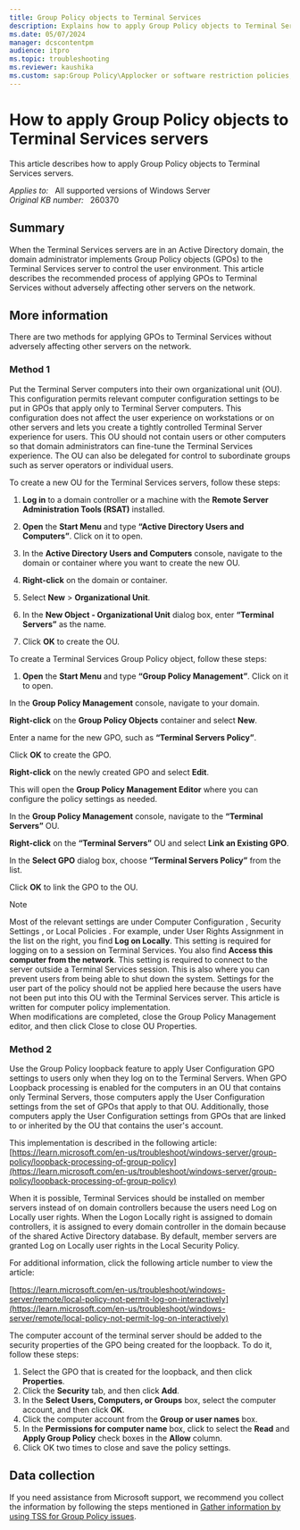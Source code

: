 ```yaml
---
title: Group Policy objects to Terminal Services
description: Explains how to apply Group Policy objects to Terminal Services servers without adversely affecting other servers on the network.
ms.date: 05/07/2024
manager: dcscontentpm
audience: itpro
ms.topic: troubleshooting
ms.reviewer: kaushika
ms.custom: sap:Group Policy\Applocker or software restriction policies, csstroubleshoot
---
```

# How to apply Group Policy objects to Terminal Services servers

This article describes how to apply Group Policy objects to Terminal Services servers.

_Applies to:_ &nbsp; All supported versions of Windows Server  
_Original KB number:_ &nbsp; 260370

## Summary

When the Terminal Services servers are in an Active Directory domain, the domain administrator implements Group Policy objects (GPOs) to the Terminal Services server to control the user environment. This article describes the recommended process of applying GPOs to Terminal Services without adversely affecting other servers on the network.

## More information

There are two methods for applying GPOs to Terminal Services without adversely affecting other servers on the network.

### Method 1

Put the Terminal Server computers into their own organizational unit (OU). This configuration permits relevant computer configuration settings to be put in GPOs that apply only to Terminal Server computers. This configuration does not affect the user experience on workstations or on other servers and lets you create a tightly controlled Terminal Server experience for users. This OU should not contain users or other computers so that domain administrators can fine-tune the Terminal Services experience. The OU can also be delegated for control to subordinate groups such as server operators or individual users.

To create a new OU for the Terminal Services servers, follow these steps:

1. __Log in__ to a domain controller or a machine with the __Remote Server Administration Tools (RSAT)__ installed.

1. __Open__ the __Start Menu__ and type __“Active Directory Users and Computers”__. Click on it to open.

1. In the __Active Directory Users and Computers__ console, navigate to the domain or container where you want to create the new OU.

1. __Right-click__ on the domain or container.

1. Select __New__ > __Organizational Unit__.

1. In the __New Object - Organizational Unit__ dialog box, enter __“Terminal Servers”__ as the name.

1. Click __OK__ to create the OU.  

To create a Terminal Services Group Policy object, follow these steps:

1. __Open__ the __Start Menu__ and type __“Group Policy Management”__. Click on it to open.

In the __Group Policy Management__ console, navigate to your domain.

__Right-click__ on the __Group Policy Objects__ container and select __New__.

Enter a name for the new GPO, such as __“Terminal Servers Policy”__.

Click __OK__ to create the GPO.

__Right-click__ on the newly created GPO and select __Edit__.

This will open the __Group Policy Management Editor__ where you can configure the policy settings as needed.

In the __Group Policy Management__ console, navigate to the __“Terminal Servers”__ OU.

__Right-click__ on the __“Terminal Servers”__ OU and select __Link an Existing GPO__.

In the __Select GPO__ dialog box, choose __“Terminal Servers Policy”__ from the list.

Click __OK__ to link the GPO to the OU.

> [!NOTE]
> Most of the relevant settings are under Computer Configuration , Security Settings , or Local Policies . For example, under User Rights Assignment in the list on the right, you find **Log on Locally**. This setting is required for logging on to a session on Terminal Services. You also find **Access this computer from the network**. This setting is required to connect to the server outside a Terminal Services session. This is also where you can prevent users from being able to shut down the system. Settings for the user part of the policy should not be applied here because the users have not been put into this OU with the Terminal Services server. This article is written for computer policy implementation.  
When modifications are completed, close the Group Policy Management editor, and then click Close to close OU Properties.

### Method 2

Use the Group Policy loopback feature to apply User Configuration GPO settings to users only when they log on to the Terminal Servers. When GPO Loopback processing is enabled for the computers in an OU that contains only Terminal Servers, those computers apply the User Configuration settings from the set of GPOs that apply to that OU. Additionally, those computers apply the User Configuration settings from GPOs that are linked to or inherited by the OU that contains the user's account.

This implementation is described in the following article:  
[https://learn.microsoft.com/en-us/troubleshoot/windows-server/group-policy/loopback-processing-of-group-policy](https://learn.microsoft.com/en-us/troubleshoot/windows-server/group-policy/loopback-processing-of-group-policy) 

When it is possible, Terminal Services should be installed on member servers instead of on domain controllers because the users need Log on Locally user rights. When the Logon Locally right is assigned to domain controllers, it is assigned to every domain controller in the domain because of the shared Active Directory database. By default, member servers are granted Log on Locally user rights in the Local Security Policy.

For additional information, click the following article number to view the article:

[https://learn.microsoft.com/en-us/troubleshoot/windows-server/remote/local-policy-not-permit-log-on-interactively](https://learn.microsoft.com/en-us/troubleshoot/windows-server/remote/local-policy-not-permit-log-on-interactively)

The computer account of the terminal server should be added to the security properties of the GPO being created for the loopback. To do it, follow these steps:  

1. Select the GPO that is created for the loopback, and then click **Properties**.
2. Click the **Security** tab, and then click **Add**.
3. In the **Select Users, Computers, or Groups** box, select the computer account, and then click **OK**.
4. Click the computer account from the **Group or user names** box.
5. In the **Permissions for computer name** box, click to select the **Read** and **Apply Group Policy** check boxes in the **Allow** column.
6. Click OK two times to close and save the policy settings.

## Data collection

If you need assistance from Microsoft support, we recommend you collect the information by following the steps mentioned in [Gather information by using TSS for Group Policy issues](../../windows-client/windows-troubleshooters/gather-information-using-tss-group-policy.md).
